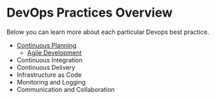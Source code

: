 # DevOps Practices Overview

Below you can learn more about each particular Devops best practice.

- [Continuous Planning](continuous-planning/whatis-continuous-planning.md)
  - [Agile Development](continuous-planning/agile-development/_whatis-agile.md)
- Continuous Integration
- Continuous Delivery
- Infrastructure as Code
- Monitoring and Logging
- Communication and Collaboration

<!---  Exmple of Image with caption
#<figure markdown>
#  ![Image title](https://dummyimage.com/600x400/){ width="300" }
#  <figcaption>Image caption</figcaption>
</figure>
 --->

